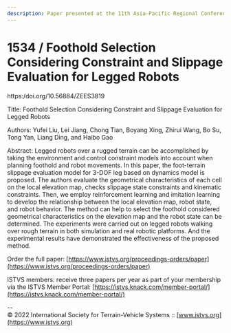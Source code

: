 ```yaml
---
description: Paper presented at the 11th Asia-Pacific Regional Conference of the ISTVS
---
```


# 1534 / Foothold Selection Considering Constraint and Slippage Evaluation for Legged Robots

https:/doi.org/10.56884/ZEES3819

Title: Foothold Selection Considering Constraint and Slippage Evaluation for Legged Robots

Authors: Yufei Liu, Lei Jiang, Chong Tian, Boyang Xing, Zhirui Wang, Bo Su, Tong Yan, Liang Ding, and Haibo Gao

Abstract: Legged robots over a rugged terrain can be accomplished by taking the environment and control constraint models into account when planning foothold and robot movements. In this paper, the foot-terrain slippage evaluation model for 3-DOF leg based on dynamics model is proposed. The authors evaluate the geometrical characteristics of each cell on the local elevation map, checks slippage state constraints and kinematic constraints. Then, we employ reinforcement learning and imitation learning to develop the relationship between the local elevation map, robot state, and robot behavior. The method can help to select the foothold considered geometrical characteristics on the elevation map and the robot state can be determined. The experiments were carried out on legged robots walking over rough terrain in both simulation and real robotic platforms. And the experimental results have demonstrated the effectiveness of the proposed method.

Order the full paper: [https://www.istvs.org/proceedings-orders/paper](https://www.istvs.org/proceedings-orders/paper)

ISTVS members: receive three papers per year as part of your membership via the ISTVS Member Portal: [https://istvs.knack.com/member-portal/](https://istvs.knack.com/member-portal/)



\--\
© 2022 International Society for Terrain-Vehicle Systems :: [www.istvs.org](https://www.istvs.org)
